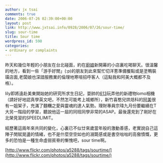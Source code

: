 ```yaml
---
author: jx tsai
comments: true
date: 2006-07-26 02:39:00+00:00
layout: post
link: http://www.jxtsai.info/0928/2006/07/26/sour-time/
slug: sour-time
title: Sour time
wordpress_id: 598
categories:
- ordinary or complaints
---
```


昨天和幾位年輕的小朋友在台北碰面，約在[廚娘](http://blog.xuite.net/sourtime/2005)新開幕的小店裏吃喝聊天。很溫馨的地方，看到一些「游手好閒」(:p)的朋友到此來幫忙切洋蔥準備餐點或是塗鴨裝璜店面,老闆娘也深諳服務業的倫理地寒喧招呼客人（這點我和阿美大概都不及格）。  
  
lily即將遠赴美東開始她的研究所求生日記，耍帥的[613](http://www.wretch.cc/blog/whereami)玩弄他的新禮物lomo相機（請好好地認真學英文吧，不然怎可能考上城鄉所），新竹喜憨兒烘焙科的[阿美](http://s871821.spaces.msn.com/)很有一姐架子，充滿了麵糰之愛與靈魂的達人氣勢。理財專員宗瑋九月份要繼續在T大另一階段的學習，聽說他這一屆的同班同學非常的ASAP。最後還見到了剛好在北榮見習的SPEEDLIMIT。  
  
經歷著這兩年來共同的變化，心裏已不似廿來歲當年般的激動善感，老實說自己這陣子閒賦晃盪的情緒，也不是什麼空空如也的溺斃感或是書空咄咄的高傲憤慨，更多的恐怕是一種生命虛弱貧脊的慚愧吧，sour time啊。  
  
[http://www.flickr.com/photos/a5288/tags/sourtime/](http://www.flickr.com/photos/a5288/tags/sourtime/)
